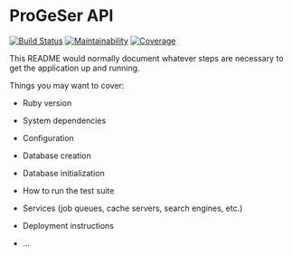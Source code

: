 # ProGeSer API

[![Build Status](https://travis-ci.org/ProGeSer/progeser-api.svg?branch=master)](https://travis-ci.org/ProGeSer/progeser-api)
[![Maintainability](https://api.codeclimate.com/v1/badges/908ab32e27c4371f4c5e/maintainability)](https://codeclimate.com/github/ProGeSer/progeser-api/maintainability)
[![Coverage](https://api.codeclimate.com/v1/badges/908ab32e27c4371f4c5e/test_coverage)](https://codeclimate.com/github/ProGeSer/progeser-api/test_coverage)

This README would normally document whatever steps are necessary to get the
application up and running.

Things you may want to cover:

* Ruby version

* System dependencies

* Configuration

* Database creation

* Database initialization

* How to run the test suite

* Services (job queues, cache servers, search engines, etc.)

* Deployment instructions

* ...
